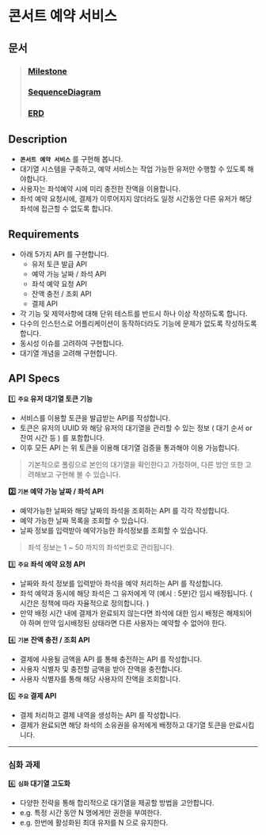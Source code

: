 # 콘서트 예약 서비스

## 문서
> ### [Milestone](https://github.com/users/iPhone-design/projects/2)
> ### [SequenceDiagram](https://sequencediagram.org/index.html?presentationMode=readOnly&shrinkToFit=true#initialData=C4S2BsFMAJA15wcQcB1L1AQY4X1GBQGD03qALFwBwXpAcHsEg66QeB7pAAZsAY6wF9HpBHlsF0OjQAnHAACYFoA+QDtDgEqHAOosAuAsXLRAKWOBamYzCR-bgBEAQhMAu44EqxwAnj0QKprgD3HZCtev5Lt+o6cCK44FemxaJ4quNgyeiATocAUy9AC0E4uynxEGhJE0FyApeNmGBGWgqJRxHHBzkr89AyRtIzQgCmzgAA1CbkaVqkFTKWZoe5ppBQhOHiAMROAuIOomNxV4tBdPQnZ4YT50d7yiePJ1pJ29dmNC97+gUuufBWaNdCAOEPwiwAUgC-LgIOdAJQYO-0SuQdHIaNd+UOAgwOAOwvQgEg10IADPYBemrM0GOgBDxoKABh7AKgT11ec2qH2+fyBmVBEOgMOuox290KgFqBwA4E+VGJUUgMHkTNmFuBIhhiYfU2tBAA01hM4vHJEjZIy2SSaUwUSTuqwcWVcK0mpnWQWeWzZ+R50wVCIGPLlyhWgBTxwCGo9BAAG9gEcJjbrDX8dD5dAJC2qiRWs18eF07pfX4A4HyUHoOGdMnzJFu1FOL1obF82ZNQAznYAZjoSwq5Cxj1JW6scQA)
> ### [ERD](https://dbdiagram.io/d/consert-seat-reservation-service-6685389e9939893daeef5d44)

## Description

- **`콘서트 예약 서비스`** 를 구현해 봅니다.
- 대기열 시스템을 구축하고, 예약 서비스는 작업 가능한 유저만 수행할 수 있도록 해야합니다.
- 사용자는 좌석예약 시에 미리 충전한 잔액을 이용합니다.
- 좌석 예약 요청시에, 결제가 이루어지지 않더라도 일정 시간동안 다른 유저가 해당 좌석에 접근할 수 없도록 합니다.

## Requirements

- 아래 5가지 API 를 구현합니다.
    - 유저 토큰 발급 API
    - 예약 가능 날짜 / 좌석 API
    - 좌석 예약 요청 API
    - 잔액 충전 / 조회 API
    - 결제 API
- 각 기능 및 제약사항에 대해 단위 테스트를 반드시 하나 이상 작성하도록 합니다.
- 다수의 인스턴스로 어플리케이션이 동작하더라도 기능에 문제가 없도록 작성하도록 합니다.
- 동시성 이슈를 고려하여 구현합니다.
- 대기열 개념을 고려해 구현합니다.

## API Specs

1️⃣ **`주요` 유저 대기열 토큰 기능**

- 서비스를 이용할 토큰을 발급받는 API를 작성합니다.
- 토큰은 유저의 UUID 와 해당 유저의 대기열을 관리할 수 있는 정보 ( 대기 순서 or 잔여 시간 등 ) 를 포함합니다.
- 이후 모든 API 는 위 토큰을 이용해 대기열 검증을 통과해야 이용 가능합니다.

> 기본적으로 폴링으로 본인의 대기열을 확인한다고 가정하며, 다른 방안 또한 고려해보고 구현해 볼 수 있습니다.

**2️⃣ `기본` 예약 가능 날짜 / 좌석 API**

- 예약가능한 날짜와 해당 날짜의 좌석을 조회하는 API 를 각각 작성합니다.
- 예약 가능한 날짜 목록을 조회할 수 있습니다.
- 날짜 정보를 입력받아 예약가능한 좌석정보를 조회할 수 있습니다.

> 좌석 정보는 1 ~ 50 까지의 좌석번호로 관리됩니다.

3️⃣ **`주요` 좌석 예약 요청 API**

- 날짜와 좌석 정보를 입력받아 좌석을 예약 처리하는 API 를 작성합니다.
- 좌석 예약과 동시에 해당 좌석은 그 유저에게 약 (예시 : 5분)간 임시 배정됩니다. ( 시간은 정책에 따라 자율적으로 정의합니다. )
- 만약 배정 시간 내에 결제가 완료되지 않는다면 좌석에 대한 임시 배정은 해제되어야 하며 만약 임시배정된 상태라면 다른 사용자는 예약할 수 없어야 한다.

4️⃣ **`기본`**  **잔액 충전 / 조회 API**

- 결제에 사용될 금액을 API 를 통해 충전하는 API 를 작성합니다.
- 사용자 식별자 및 충전할 금액을 받아 잔액을 충전합니다.
- 사용자 식별자를 통해 해당 사용자의 잔액을 조회합니다.

5️⃣ **`주요` 결제 API**

- 결제 처리하고 결제 내역을 생성하는 API 를 작성합니다.
- 결제가 완료되면 해당 좌석의 소유권을 유저에게 배정하고 대기열 토큰을 만료시킵니다.

---

### 심화 과제

6️⃣ **`심화` 대기열 고도화**

- 다양한 전략을 통해 합리적으로 대기열을 제공할 방법을 고안합니다.
- e.g. 특정 시간 동안 N 명에게만 권한을 부여한다.
- e.g. 한번에 활성화된 최대 유저를 N 으로 유지한다.
